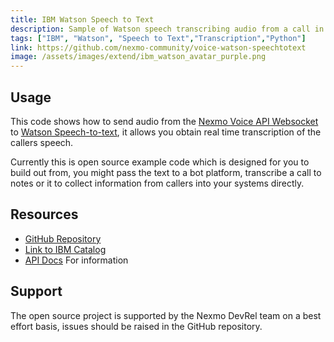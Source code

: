 ```yaml
---
title: IBM Watson Speech to Text
description: Sample of Watson speech transcribing audio from a call in realtime.
tags: ["IBM", "Watson", "Speech to Text","Transcription","Python"]
link: https://github.com/nexmo-community/voice-watson-speechtotext
image: /assets/images/extend/ibm_watson_avatar_purple.png
---
```



## Usage
This code shows how to send audio from the [Nexmo Voice API Websocket](https://developer.nexmo.com/voice/voice-api/guides/websockets) to  [Watson Speech-to-text](https://www.ibm.com/watson/services/speech-to-text/), it allows you obtain real time transcription of the callers speech.

Currently this is open source example code which is designed for you to build out from, you might pass the text to a bot platform, transcribe a call to notes or it to collect information from callers into your systems directly. 

## Resources
* [GitHub Repository](https://github.com/nexmo-community/voice-watson-speechtotext)
* [Link to IBM Catalog](https://console.bluemix.net/catalog/services/text-to-speech)
* [API Docs](https://console.bluemix.net/docs/services/text-to-speech/websockets.html#usingWebSocket) For information

## Support
The open source project is supported by the Nexmo DevRel team on a best effort basis, issues should be raised in the GitHub repository.
